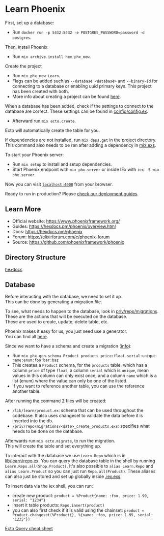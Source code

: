 # Learn Phoenix

First, set up a database:

- Run `docker run -p 5432:5432 -e POSTGRES_PASSWORD=password -d postgres`.

Then, install Phoenix:

- Run `mix archive.install hex phx_new`.

Create the project

- Run `mix phx.new Learn`.
- Flags can be added such as `--database <database>` and `--binary-id` for connecting to a database or enabling uuid primary keys. This project has been created with both.
- More info about creating a project can be found [here](https://hexdocs.pm/phoenix/Mix.Tasks.Phx.New.html).

When a database has been added, check if the settings to connect to the database are correct. These settings can be found in [config/config.ex](config/config.ex).

- Afterward run `mix ecto.create`.

Ecto will automatically create the table for you.

If dependencies are not installed, run `mix deps.get` in the project directory. This command also needs to be ran after adding a dependency in [mix.exs](mix.exs).

To start your Phoenix server:

- Run `mix setup` to install and setup dependencies.
- Start Phoenix endpoint with `mix phx.server` or inside IEx with `iex -S mix phx.server`.

Now you can visit [`localhost:4000`](http://localhost:4000) from your browser.

Ready to run in production? Please [check our deployment guides](https://hexdocs.pm/phoenix/deployment.html).

## Learn More

- Official website: <https://www.phoenixframework.org/>
- Guides: <https://hexdocs.pm/phoenix/overview.html>
- Docs: <https://hexdocs.pm/phoenix>
- Forum: <https://elixirforum.com/c/phoenix-forum>
- Source: <https://github.com/phoenixframework/phoenix>

## Directory Structure

[hexdocs](https://hexdocs.pm/phoenix/directory_structure.html)

## Database

Before interacting with the database, we need to set it up.\
This can be done by generating a migration file.

To see, what needs to happen to the database, look in [priv/repo/migrations](/priv/repo/migrations).\
These are the actions that will be executed on the database.\
These are used to create, update, delete table, etc.

Phoenix makes it easy for us, you just need use a generator.\
You can find all [here](https://hexdocs.pm/phoenix/Mix.Tasks.Phx.Gen.html).

Since we want to have a schema and create a migration ([info](https://hexdocs.pm/phoenix/Mix.Tasks.Phx.Gen.Schema.html)):

- Run `mix phx.gen.schema Product products price:float serial:unique name:enum:foo:bar:baz`
- This creates a `Product` schema, for the `products` table, which has a column `price` of type `float`, a column `serial` which is `unique`, mean values in this column can only exist once, and a column `name` which is a list (enum) where the value can only be one of the listed.
- If you want to reference another table, you can use the reference another table.

After running the command 2 files will be created:

- `/lib/learn/product.ex`: schema that can be used throughout the codebase. It also uses changeset to validate the data before it is inserted into the db.
- `/priv/repo/migrations/<date>_create_products.exs`: specifies what needs to be done on the database.

Afterwards run `mix ecto.migrate`, to run the migration.\
This will create the table and set everything up.

To interact with the database we use `Learn.Repo` which is in [lib/learn/repo.ex](lib/learn/repo.ex).
You can query the database table in the shell by running `Learn.Repo.all(Shop.Product)`. It's also possible to `alias Learn.Repo` and `alias Learn.Product` so you can just run `Repo.all(Product)`. These aliases can also just be stored and set up globally inside [.iex.exs](.iex.exs).

To insert data via the iex shell, you can run:

- create new product: `product = %Product{name: :foo, price: 1.99, serial: "1234"}`
- insert it table products: `Repo.insert(product)`
- you can also first check if it is valid using the chainset: `product = Product.changeset(%Product{}, %{name: :foo, price: 1.99, serial: "1235"})`

[Ecto Query cheat sheet](https://hexdocs.pm/ecto/3.10.1/crud.html)
